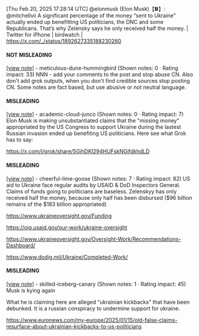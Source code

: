 [Thu Feb 20, 2025 17:28:14 UTC] @elonmusk (Elon Musk)【𝗕】: @mitchellvii A significant percentage of the money “sent to Ukraine” actually ended up benefitting US politicians, the DNC and some Republicans.  That’s why Zelensky says he only received half the money. | Twitter for iPhone | birdwatch | https://x.com/_/status/1892627335188230260

#### NOT MISLEADING

[[view note]](https://x.com/i/birdwatch/n/1892867603657314680) - meticulous-dune-hummingbird (Shown notes: 0 · Rating impact: 33)
NNN - add your comments to the post and stop abuse CN. Also don't add grok outputs, when you don't find credible sources stop posting CN. 
Some notes are fact based, but use abusive or not neutral language. 

#### MISLEADING

[[view note]](https://x.com/i/birdwatch/n/1892781859958116745) - academic-cloud-junco (Shown notes: 0 · Rating impact: 7)
Elon Musk is making unsubstantiated claims that the "missing money" appropriated by the US Congress to support Ukraine during the lastest Russian invasion ended up benefiting US politicians. Here see what Grok has to say:

https://x.com/i/grok/share/5GjhDKI294HUFskNGifdkhdLD

#### MISLEADING

[[view note]](https://x.com/i/birdwatch/n/1892723703835775126) - cheerful-lime-goose (Shown notes: 7 · Rating impact: 82)
US aid to Ukraine face regular audits by USAID & DoD Inspectors General. Claims of funds going to politicians are baseless. Zelenskyy has only received half the money, because only half has been disbursed ($96 billion remains of the $183 billion appropriated)

https://www.ukraineoversight.gov/Funding

https://oig.usaid.gov/our-work/ukraine-oversight

https://www.ukraineoversight.gov/Oversight-Work/Recommendations-Dashboard/

https://www.dodig.mil/Ukraine/Completed-Work/

#### MISLEADING

[[view note]](https://x.com/i/birdwatch/n/1892721056994975913) - skilled-iceberg-canary (Shown notes: 1 · Rating impact: 45)
Musk is kying again

What he is claiming here are alleged "ukrainian kickbacks" that have been debunked.
It is a russian conspiracy to undermine support for ukraine.

https://www.euronews.com/my-europe/2025/01/15/old-false-claims-resurface-about-ukrainian-kickbacks-to-us-politicians

